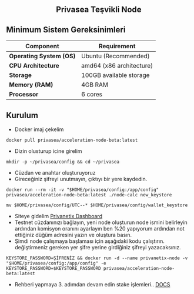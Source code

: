 <h2 align=center>Privasea Teşvikli Node</h2>

## Minimum Sistem Gereksinimleri

| **Component**             | **Requirement**                     |
|---------------------------|-------------------------------------|
| **Operating System (OS)** | Ubuntu (Recommended)                |
| **CPU Architecture**      | amd64 (x86 architecture)            |
| **Storage**               | 100GB available storage             |
| **Memory (RAM)**          | 4GB RAM                             |
| **Processor**             | 6 cores                             |

## Kurulum
- Docker imaj çekelim
```
docker pull privasea/acceleration-node-beta:latest
```
- Dizin olusturup icine girelim
```
mkdir -p ~/privasea/config && cd ~/privasea
```
- Cüzdan ve anahtar oluşturuyoruz
- Gireceğiniz şifreyi unutmayın, çıktıyı bir yere kaydedin.
```
docker run --rm -it -v "$HOME/privasea/config:/app/config" privasea/acceleration-node-beta:latest ./node-calc new_keystore
```
```
mv $HOME/privasea/config/UTC--* $HOME/privasea/config/wallet_keystore
```
- Siteye gidelim [Privanetix Dashboard](https://deepsea-beta.privasea.ai/privanetixNode)
- Testnet cüzdanınızı bağlayın, yeni node oluşturun node ismini belirleyin ardından komisyon oranını ayarlayın ben %20 yapıyorum ardından not ettiğiniz düğüm adresini yazın ve oluştura basın.
- Şimdi node çalışmaya başlaması için aşağıdaki kodu çalıştırın. değiştirmeniz gereken yer şifre yerine girdiğiniz şifreyi yazacaksınız.
```
KEYSTORE_PASSWORD=ŞİFRENİZ && docker run -d --name privanetix-node -v "$HOME/privasea/config:/app/config" -e KEYSTORE_PASSWORD=$KEYSTORE_PASSWORD privasea/acceleration-node-beta:latest
```
- Rehberi yapmaya 3. adımdan devam edin stake işlemleri.. [DOCS](https://www.privasea.ai/privanetix-node)
